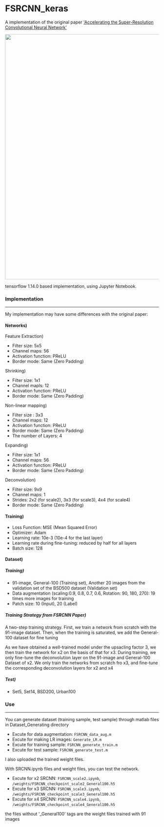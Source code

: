 # FSRCNN_keras


A implementation of the original paper ['Accelerating the Super-Resolution Convolutional Neural Network'](http://mmlab.ie.cuhk.edu.hk/projects/FSRCNN.html)



<center><img width = "800" src="https://user-images.githubusercontent.com/58276840/95052310-aba98800-0729-11eb-9c45-a520eb98b3ed.png"></center>


tensorflow 1.14.0 based implementation, using Jupyter Notebook.




### Implementation
-------------------------------------------------------
My implementation may have some differences with the original paper:


#### Networks)

Feature Extraction)
- Filter size: 5x5
- Channel maps: 56
- Activation function: PReLU
- Border mode: Same (Zero Padding)

Shrinking)
- Filter size: 1x1
- Channel mapls: 12
- Activation function: PReLU
- Border mode: Same (Zero Padding)

Non-linear mapping)
- Filter size : 3x3
- Channel maps: 12
- Activation function: PReLU
- Border mode: Same (Zero Padding)
- The number of Layers: 4

Expanding)
- Filter size: 1x1
- Channel maps: 56
- Activation function: PReLU
- Border mode: Same (Zero Padding)

Deconvolution)
- Filter size: 9x9
- Channel maps: 1
- Strides: 2x2 (for scale2), 3x3 (for scale3), 4x4 (for scale4)
- Border mode: Same (Zero Padding)


#### Training)

- Loss Function: MSE (Mean Squared Error)
- Optimizer: Adam
- Learning rate: 10e-3 (10e-4 for the last layer)
- Learning rate during fine-tuning: reduced by half for all layers
- Batch size: 128


#### Dataset)

##### Training)
- 91-image, General-100 (Training set), Another 20 images from the validation set of the BSD500 dataset (Validation set)
- Data augmentation (scaling:0.9, 0.8, 0.7, 0.6, Rotation: 90, 180, 270): 19 times more images for training
- Patch size: 10 (Input), 20 (Label)

##### Training Strategy from FSRCNN Paper)
A two-step training strategy. First, we train a network from scratch with the 91-image dataset. Then, when the training is saturated, we add the General-100 dataset for fine tuning

As we have obtained a well-trained model under the upsacling factor 3, we then train the network for x2 on the basis of that for x3. During training, we only fine-tune the deconvolution layer on the 91-image and General-100 Dataset of x2. We only train the networks from scratch fro x3, and fine-tune the corresponding deconvolution layers for x2 and x4


##### Test)
- Set5, Set14, BSD200, Urban100



### Use
-------------------------------------------------------

You can generate dataset (training sample, test sample) through matlab files in Dataset_Generating directory
- Excute for data augmentation: `FSRCNN_data_aug.m`
- Excute for making LR images: `Generate_LR.m`
- Excute for training sample: `FSRCNN_generate_train.m`
- Excute for test sample: `FSRCNN_generate_test.m`


I also uploaded the trained weight files.

With SRCNN.ipynb files and weight files, you can test the network.
- Excute for x2 SRCNN: `FSRCNN_scale2.ipynb`, `/weights/FSRCNN_checkpoint_scale2_General100.h5`
- Excute for x3 SRCNN: `FSRCNN_scale3.ipynb`, `/weights/FSRCNN_checkpoint_scale3_General100.h5`
- Excute for x4 SRCNN: `FSRCNN_scale4.ipynb`, `/weights/FSRCNN_checkpoint_scale4_General100.h5`

the files without '_General100' tags are the weight files trained with 91 images
